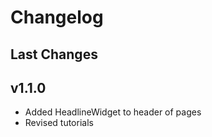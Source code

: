 # Changelog

## Last Changes

## v1.1.0
  - Added HeadlineWidget to header of pages
  - Revised tutorials
